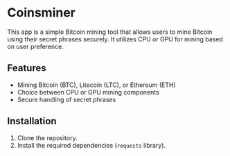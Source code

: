 # Coinsminer

This app is a simple Bitcoin mining tool that allows users to mine Bitcoin using their secret phrases securely. It utilizes CPU or GPU for mining based on user preference.

## Features

- Mining Bitcoin (BTC), Litecoin (LTC), or Ethereum (ETH)
- Choice between CPU or GPU mining components
- Secure handling of secret phrases

## Installation

1. Clone the repository.
2. Install the required dependencies (`requests` library).
